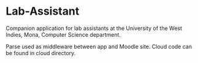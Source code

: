 # Lab-Assistant
Companion application for lab assistants at the University of the West Indies, Mona, Computer Science department.

Parse used as middleware between app and Moodle site. Cloud code can be found in cloud directory. 
